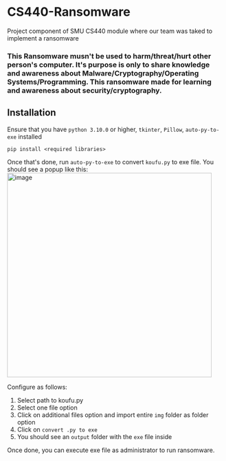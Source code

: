 # CS440-Ransomware
Project component of SMU CS440 module where our team was taked to  implement a ransomware

### This Ransomware musn't be used to harm/threat/hurt other person's computer. It's purpose is only to share knowledge and awareness about Malware/Cryptography/Operating Systems/Programming. This ransomware made for learning and awareness about security/cryptography.

## Installation
Ensure that you have `python 3.10.0` or higher, `tkinter`, `Pillow`, `auto-py-to-exe` installed
```
pip install <required libraries>
```
Once that's done, run `auto-py-to-exe` to convert `koufu.py` to exe file. You should see a popup like this:
<img width="476" alt="image" src="https://github.com/S3annnyyy/CS440-Ransomware/assets/67400060/da4c01ad-592a-45b7-9063-5343743563c0">

Configure as follows:
1. Select path to koufu.py
2. Select one file option
3. Click on additional files option and import entire `img` folder as folder option
4. Click on `convert .py to exe`
5. You should see an `output` folder with the `exe` file inside 

Once done, you can execute exe file as administrator to run ransomware.  
